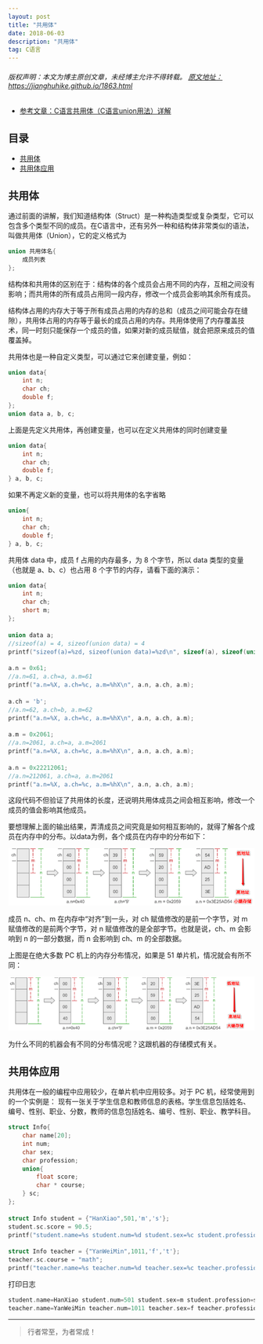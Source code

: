 ```yaml
---
layout: post
title: "共用体"
date: 2018-06-03
description: "共用体"
tag: C语言
---
```



<h6>
  版权声明：本文为博主原创文章，未经博主允许不得转载。
  <a target="_blank" href="https://jianghuhike.github.io/1863.html">
  原文地址：https://jianghuhike.github.io/1863.html 
  </a>
</h6>

- [参考文章：C语言共用体（C语言union用法）详解](http://c.biancheng.net/view/2035.html)





## 目录

* [共用体](#content1)
* [共用体应用](#content1)

<!-- ************************************************ -->
## <a id="content1"></a>共用体


通过前面的讲解，我们知道结构体（Struct）是一种构造类型或复杂类型，它可以包含多个类型不同的成员。在C语言中，还有另外一种和结构体非常类似的语法，叫做共用体（Union），它的定义格式为
```c
union 共用体名{
    成员列表
};
```

结构体和共用体的区别在于：结构体的各个成员会占用不同的内存，互相之间没有影响；而共用体的所有成员占用同一段内存，修改一个成员会影响其余所有成员。

结构体占用的内存大于等于所有成员占用的内存的总和（成员之间可能会存在缝隙），共用体占用的内存等于最长的成员占用的内存。共用体使用了内存覆盖技术，同一时刻只能保存一个成员的值，如果对新的成员赋值，就会把原来成员的值覆盖掉。

共用体也是一种自定义类型，可以通过它来创建变量，例如：
```c
union data{
    int n;
    char ch;
    double f;
};
union data a, b, c;
```

上面是先定义共用体，再创建变量，也可以在定义共用体的同时创建变量
```c
union data{
    int n;
    char ch;
    double f;
} a, b, c;
```

如果不再定义新的变量，也可以将共用体的名字省略
```c
union{
    int n;
    char ch;
    double f;
} a, b, c;
```

共用体 data 中，成员 f 占用的内存最多，为 8 个字节，所以 data 类型的变量（也就是 a、b、c）也占用 8 个字节的内存，请看下面的演示：
```c
union data{
    int n;
    char ch;
    short m;
};

union data a;
//sizeof(a) = 4, sizeof(union data) = 4
printf("sizeof(a)=%zd, sizeof(union data)=%zd\n", sizeof(a), sizeof(union data));

a.n = 0x61;
//a.n=61, a.ch=a, a.m=61
printf("a.n=%X, a.ch=%c, a.m=%hX\n", a.n, a.ch, a.m);

a.ch = 'b';
//a.n=62, a.ch=b, a.m=62
printf("a.n=%X, a.ch=%c, a.m=%hX\n", a.n, a.ch, a.m);

a.m = 0x2061;
//a.n=2061, a.ch=a, a.m=2061
printf("a.n=%X, a.ch=%c, a.m=%hX\n", a.n, a.ch, a.m);

a.n = 0x22212061;
//a.n=212061, a.ch=a, a.m=2061
printf("a.n=%X, a.ch=%c, a.m=%hX\n", a.n, a.ch, a.m);
```

这段代码不但验证了共用体的长度，还说明共用体成员之间会相互影响，修改一个成员的值会影响其他成员。

要想理解上面的输出结果，弄清成员之间究竟是如何相互影响的，就得了解各个成员在内存中的分布。以data为例，各个成员在内存中的分布如下：

<img src="/images/c/c2.png" alt="img">

成员 n、ch、m 在内存中“对齐”到一头，对 ch 赋值修改的是前一个字节，对 m 赋值修改的是前两个字节，对 n 赋值修改的是全部字节。也就是说，ch、m 会影响到 n 的一部分数据，而 n 会影响到 ch、m 的全部数据。

上图是在绝大多数 PC 机上的内存分布情况，如果是 51 单片机，情况就会有所不同：

<img src="/images/c/c3.png" alt="img">

为什么不同的机器会有不同的分布情况呢？这跟机器的存储模式有关。


<!-- ************************************************ -->
## <a id="content1"></a>共用体应用

共用体在一般的编程中应用较少，在单片机中应用较多。对于 PC 机，经常使用到的一个实例是： 现有一张关于学生信息和教师信息的表格。学生信息包括姓名、编号、性别、职业、分数，教师的信息包括姓名、编号、性别、职业、教学科目。

```c
struct Info{
    char name[20];
    int num;
    char sex;
    char profession;
    union{
        float score;
        char * course;
    } sc;
};

struct Info student = {"HanXiao",501,'m','s'};
student.sc.score = 90.5;
printf("student.name=%s student.num=%d student.sex=%c student.profession=%c  student.sc.score=%f\n", student.name,student.num, student.sex, student.profession, student.sc.score);

struct Info teacher = {"YanWeiMin",1011,'f','t'};
teacher.sc.course = "math";
printf("teacher.name=%s teacher.num=%d teacher.sex=%c teacher.profession=%c  teacher.sc.course=%s\n", teacher.name,teacher.num, teacher.sex, teacher.profession, teacher.sc.course);
```

打印日志
```c
student.name=HanXiao student.num=501 student.sex=m student.profession=s  student.sc.score=90.500000
teacher.name=YanWeiMin teacher.num=1011 teacher.sex=f teacher.profession=t  teacher.sc.course=math
```






----------
>  行者常至，为者常成！


